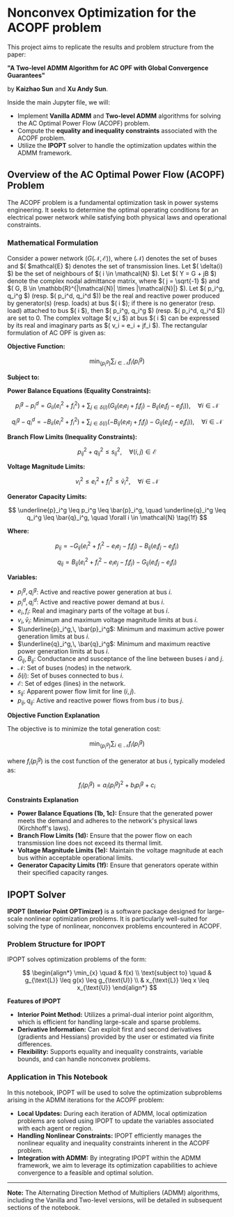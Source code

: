 # Nonconvex Optimization for the ACOPF problem

This project aims to replicate the results and problem structure from the paper:

**"A Two-level ADMM Algorithm for AC OPF with Global Convergence Guarantees"**

by **Kaizhao Sun** and **Xu Andy Sun**.

Inside the main Jupyter file, we will:

- Implement **Vanilla ADMM** and **Two-level ADMM** algorithms for solving the AC Optimal Power Flow (ACOPF) problem.
- Compute the **equality and inequality constraints** associated with the ACOPF problem.
- Utilize the **IPOPT** solver to handle the optimization updates within the ADMM framework.

## Overview of the AC Optimal Power Flow (ACOPF) Problem

The ACOPF problem is a fundamental optimization task in power systems engineering. It seeks to determine the optimal operating conditions for an electrical power network while satisfying both physical laws and operational constraints.

### Mathematical Formulation

Consider a power network $(G(\mathcal{N}, \mathcal{E})$), where $(\mathcal{N}$) denotes the set of buses and $( $mathcal{E} $) denotes the set of transmission lines. Let $( \delta(i) $) be the set of neighbours of $( i \in \mathcal{N} $). Let $( Y = G + jB $) denote the complex nodal admittance matrix, where $( j = \sqrt{-1} $) and $( G, B \in \mathbb{R}^{|\mathcal{N}| \times |\mathcal{N}|} $). Let $( p_i^g, q_i^g $) (resp. $( p_i^d, q_i^d $)) be the real and reactive power produced by generator(s) (resp. loads) at bus $( i $); if there is no generator (resp. load) attached to bus $( i $), then $( p_i^g, q_i^g $) (resp. $( p_i^d, q_i^d $)) are set to 0. The complex voltage $( v_i $) at bus $( i $) can be expressed by its real and imaginary parts as $( v_i = e_i + jf_i $). The rectangular formulation of AC OPF is given as:

**Objective Function:**

$$
\min_{\{p_i^g\}} \sum_{i \in \mathcal{N}} f_i(p_i^g)
\tag{1a}
$$

**Subject to:**

**Power Balance Equations (Equality Constraints):**

$$
p_i^g - p_i^d = G_{ii}(e_i^2 + f_i^2) + \sum_{j \in \delta(i)} \left( G_{ij}(e_i e_j + f_i f_j) - B_{ij}(e_i f_j - e_j f_i) \right), \quad \forall i \in \mathcal{N}
\tag{1b}
$$

$$
q_i^g - q_i^d = -B_{ii}(e_i^2 + f_i^2) + \sum_{j \in \delta(i)} \left( -B_{ij}(e_i e_j + f_i f_j) - G_{ij}(e_i f_j - e_j f_i) \right), \quad \forall i \in \mathcal{N}
\tag{1c}
$$

**Branch Flow Limits (Inequality Constraints):**

$$
p_{ij}^2 + q_{ij}^2 \leq s_{ij}^2, \quad \forall (i, j) \in \mathcal{E}
\tag{1d}
$$

**Voltage Magnitude Limits:**

$$
v_i^2 \leq e_i^2 + f_i^2 \leq \bar{v}_i^2, \quad \forall i \in \mathcal{N}
\tag{1e}
$$

**Generator Capacity Limits:**

$$
\underline{p}_i^g \leq p_i^g \leq \bar{p}_i^g, \quad \underline{q}_i^g \leq q_i^g \leq \bar{q}_i^g, \quad \forall i \in \mathcal{N}
\tag{1f}
$$

**Where:**

$$
p_{ij} = -G_{ij}(e_i^2 + f_i^2 - e_i e_j - f_i f_j) - B_{ij}(e_i f_j - e_j f_i)
\tag{2a}
$$

$$
q_{ij} = B_{ij}(e_i^2 + f_i^2 - e_i e_j - f_i f_j) - G_{ij}(e_i f_j - e_j f_i)
\tag{2b}
$$

**Variables:**

- $p_i^g,\, q_i^g$: Active and reactive power generation at bus $i$.
- $p_i^d,\, q_i^d$: Active and reactive power demand at bus $i$.
- $e_i,\, f_i$: Real and imaginary parts of the voltage at bus $i$.
- $v_i,\, \bar{v}_i$: Minimum and maximum voltage magnitude limits at bus $i$.
- $\underline{p}_i^g,\, \bar{p}_i^g$: Minimum and maximum active power generation limits at bus $i$.
- $\underline{q}_i^g,\, \bar{q}_i^g$: Minimum and maximum reactive power generation limits at bus $i$.
- $G_{ij},\, B_{ij}$: Conductance and susceptance of the line between buses $i$ and $j$.
- $\mathcal{N}$: Set of buses (nodes) in the network.
- $\delta(i)$: Set of buses connected to bus $i$.
- $\mathcal{E}$: Set of edges (lines) in the network.
- $s_{ij}$: Apparent power flow limit for line $(i, j)$.
- $p_{ij},\, q_{ij}$: Active and reactive power flows from bus $i$ to bus $j$.

**Objective Function Explanation**

The objective is to minimize the total generation cost:

$$
\min_{\{p_i^g\}} \sum_{i \in \mathcal{N}} f_i(p_i^g)
$$

where $f_i(p_i^g)$ is the cost function of the generator at bus $i$, typically modeled as:

$$
f_i(p_i^g) = a_i (p_i^g)^2 + b_i p_i^g + c_i
$$

**Constraints Explanation**

- **Power Balance Equations (1b, 1c):** Ensure that the generated power meets the demand and adheres to the network's physical laws (Kirchhoff's laws).
- **Branch Flow Limits (1d):** Ensure that the power flow on each transmission line does not exceed its thermal limit.
- **Voltage Magnitude Limits (1e):** Maintain the voltage magnitude at each bus within acceptable operational limits.
- **Generator Capacity Limits (1f):** Ensure that generators operate within their specified capacity ranges.

## IPOPT Solver

**IPOPT (Interior Point OPTimizer)** is a software package designed for large-scale nonlinear optimization problems. It is particularly well-suited for solving the type of nonlinear, nonconvex problems encountered in ACOPF.

### Problem Structure for IPOPT

IPOPT solves optimization problems of the form:

$$
\begin{align*}
\min_{x} \quad & f(x) \\
\text{subject to} \quad & g_{\text{L}} \leq g(x) \leq g_{\text{U}} \\
& x_{\text{L}} \leq x \leq x_{\text{U}}
\end{align*}
$$

**Features of IPOPT**

- **Interior Point Method:** Utilizes a primal-dual interior point algorithm, which is efficient for handling large-scale and sparse problems.
- **Derivative Information:** Can exploit first and second derivatives (gradients and Hessians) provided by the user or estimated via finite differences.
- **Flexibility:** Supports equality and inequality constraints, variable bounds, and can handle nonconvex problems.

### Application in This Notebook

In this notebook, IPOPT will be used to solve the optimization subproblems arising in the ADMM iterations for the ACOPF problem:

- **Local Updates:** During each iteration of ADMM, local optimization problems are solved using IPOPT to update the variables associated with each agent or region.
- **Handling Nonlinear Constraints:** IPOPT efficiently manages the nonlinear equality and inequality constraints inherent in the ACOPF problem.
- **Integration with ADMM:** By integrating IPOPT within the ADMM framework, we aim to leverage its optimization capabilities to achieve convergence to a feasible and optimal solution.

---

**Note:** The Alternating Direction Method of Multipliers (ADMM) algorithms, including the Vanilla and Two-level versions, will be detailed in subsequent sections of the notebook.
